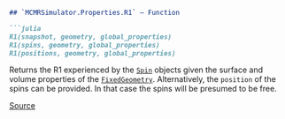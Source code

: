 ```markdown
## `MCMRSimulator.Properties.R1` — Function

```julia
R1(snapshot, geometry, global_properties)
R1(spins, geometry, global_properties)
R1(positions, geometry, global_properties)
```

Returns the R1 experienced by the [`Spin`](https://pages.fmrib.ox.ac.uk/ndcn0236/mcmrsimulator.jl/dev/api/#MCMRSimulator.Spins.Spin) objects given the surface and volume properties of the [`FixedGeometry`](https://pages.fmrib.ox.ac.uk/ndcn0236/mcmrsimulator.jl/dev/api/#MCMRSimulator.Geometries.Internal.FixedObstructionGroups.FixedGeometry). Alternatively, the `position` of the spins can be provided. In that case the spins will be presumed to be free.

[Source](https://git.fmrib.ox.ac.uk/ndcn0236/MCMRSimulator.jl/-/tree/716f5337a747a826b04bd4b345a5cda685bb4e0a/src/spins.jl#L389-L396)
```
